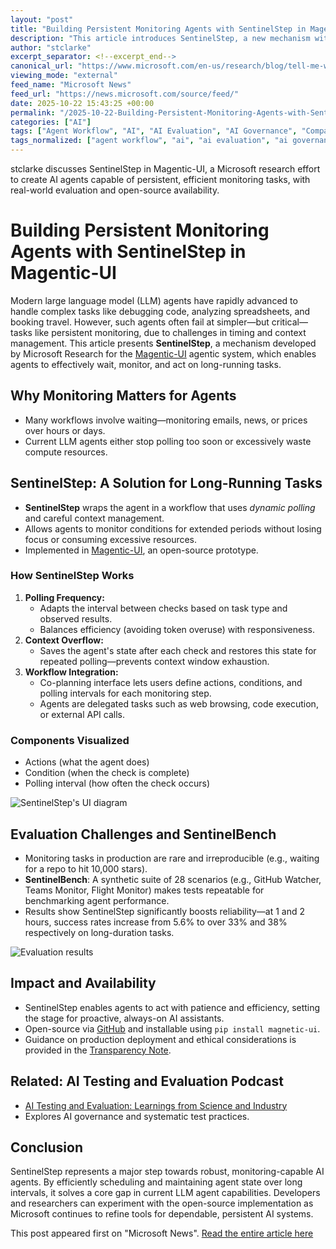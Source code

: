 ```yaml
---
layout: "post"
title: "Building Persistent Monitoring Agents with SentinelStep in Magentic-UI"
description: "This article introduces SentinelStep, a new mechanism within Magentic-UI—a Microsoft research prototype—that allows AI agents to perform long-running monitoring tasks by addressing polling frequency and context overflow issues. It details how SentinelStep operates, its evaluation challenges, and its open-source availability for developers and researchers interested in agentic AI systems on Microsoft platforms."
author: "stclarke"
excerpt_separator: <!--excerpt_end-->
canonical_url: "https://www.microsoft.com/en-us/research/blog/tell-me-when-building-agents-that-can-wait-monitor-and-act/"
viewing_mode: "external"
feed_name: "Microsoft News"
feed_url: "https://news.microsoft.com/source/feed/"
date: 2025-10-22 15:43:25 +00:00
permalink: "/2025-10-22-Building-Persistent-Monitoring-Agents-with-SentinelStep-in-Magentic-UI.html"
categories: ["AI"]
tags: ["Agent Workflow", "AI", "AI Evaluation", "AI Governance", "Company News", "Context Management", "GitHub", "LLM Agents", "Magentic UI", "Microsoft Research", "Monitoring Agents", "News", "pip Install", "Polling", "Python", "SentinelBench", "SentinelStep"]
tags_normalized: ["agent workflow", "ai", "ai evaluation", "ai governance", "company news", "context management", "github", "llm agents", "magentic ui", "microsoft research", "monitoring agents", "news", "pip install", "polling", "python", "sentinelbench", "sentinelstep"]
---
```


stclarke discusses SentinelStep in Magentic-UI, a Microsoft research effort to create AI agents capable of persistent, efficient monitoring tasks, with real-world evaluation and open-source availability.<!--excerpt_end-->

# Building Persistent Monitoring Agents with SentinelStep in Magentic-UI

Modern large language model (LLM) agents have rapidly advanced to handle complex tasks like debugging code, analyzing spreadsheets, and booking travel. However, such agents often fail at simpler—but critical—tasks like persistent monitoring, due to challenges in timing and context management. This article presents **SentinelStep**, a mechanism developed by Microsoft Research for the [Magentic-UI](https://www.microsoft.com/en-us/research/blog/magentic-ui-an-experimental-human-centered-web-agent/?msockid=16c285fb8306647b25f593b982ef6516) agentic system, which enables agents to effectively wait, monitor, and act on long-running tasks.

## Why Monitoring Matters for Agents

- Many workflows involve waiting—monitoring emails, news, or prices over hours or days.
- Current LLM agents either stop polling too soon or excessively waste compute resources.

## SentinelStep: A Solution for Long-Running Tasks

- **SentinelStep** wraps the agent in a workflow that uses *dynamic polling* and careful context management.
- Allows agents to monitor conditions for extended periods without losing focus or consuming excessive resources.
- Implemented in [Magentic-UI](https://github.com/microsoft/magentic-ui), an open-source prototype.

### How SentinelStep Works

1. **Polling Frequency:**
    - Adapts the interval between checks based on task type and observed results.
    - Balances efficiency (avoiding token overuse) with responsiveness.
2. **Context Overflow:**
    - Saves the agent's state after each check and restores this state for repeated polling—prevents context window exhaustion.
3. **Workflow Integration:**
    - Co-planning interface lets users define actions, conditions, and polling intervals for each monitoring step.
    - Agents are delegated tasks such as web browsing, code execution, or external API calls.

### Components Visualized

- Actions (what the agent does)
- Condition (when the check is complete)
- Polling interval (how often the check occurs)

![SentinelStep's UI diagram](https://www.microsoft.com/en-us/research/wp-content/uploads/2025/10/Figure-1-Sentinel-UI.png)

## Evaluation Challenges and SentinelBench

- Monitoring tasks in production are rare and irreproducible (e.g., waiting for a repo to hit 10,000 stars).
- **SentinelBench**: A synthetic suite of 28 scenarios (e.g., GitHub Watcher, Teams Monitor, Flight Monitor) makes tests repeatable for benchmarking agent performance.
- Results show SentinelStep significantly boosts reliability—at 1 and 2 hours, success rates increase from 5.6% to over 33% and 38% respectively on long-duration tasks.

![Evaluation results](https://www.microsoft.com/en-us/research/wp-content/uploads/2025/10/Figure-2-Eval.png)

## Impact and Availability

- SentinelStep enables agents to act with patience and efficiency, setting the stage for proactive, always-on AI assistants.
- Open-source via [GitHub](https://github.com/microsoft/magentic-ui) and installable using `pip install magnetic-ui`.
- Guidance on production deployment and ethical considerations is provided in the [Transparency Note](https://github.com/microsoft/magentic-ui/blob/main/TRANSPARENCY_NOTE.md).

## Related: AI Testing and Evaluation Podcast

- [AI Testing and Evaluation: Learnings from Science and Industry](https://www.microsoft.com/en-us/research/story/ai-testing-and-evaluation-learnings-from-science-and-industry/)
- Explores AI governance and systematic test practices.

## Conclusion

SentinelStep represents a major step towards robust, monitoring-capable AI agents. By efficiently scheduling and maintaining agent state over long intervals, it solves a core gap in current LLM agent capabilities. Developers and researchers can experiment with the open-source implementation as Microsoft continues to refine tools for dependable, persistent AI systems.

This post appeared first on "Microsoft News". [Read the entire article here](https://www.microsoft.com/en-us/research/blog/tell-me-when-building-agents-that-can-wait-monitor-and-act/)

